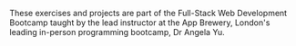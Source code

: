 These exercises and projects are part of the Full-Stack Web Development
Bootcamp taught by the lead instructor at the App Brewery, London's leading in-person programming bootcamp, Dr Angela Yu.

